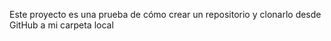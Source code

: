 Este proyecto es una prueba de cómo crear un repositorio y clonarlo desde GitHub a mi carpeta local
